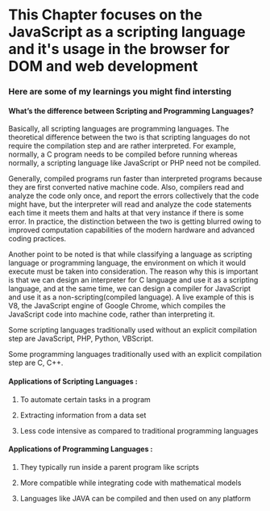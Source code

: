# This Chapter focuses on the JavaScript as a scripting language and it's usage in the browser for DOM and web development

### Here are some of my learnings you might find intersting

#### What’s the difference between Scripting and Programming Languages?
Basically, all scripting languages are programming languages. The theoretical difference between the two is that scripting languages do not require the compilation step and are rather interpreted. For example, normally, a C program needs to be compiled before running whereas normally, a scripting language like JavaScript or PHP need not be compiled.
 
Generally, compiled programs run faster than interpreted programs because they are first converted native machine code. Also, compilers read and analyze the code only once, and report the errors collectively that the code might have, but the interpreter will read and analyze the code statements each time it meets them and halts at that very instance if there is some error. In practice, the distinction between the two is getting blurred owing to improved computation capabilities of the modern hardware and advanced coding practices.
 
Another point to be noted is that while classifying a language as scripting language or programming language, the environment on which it would execute must be taken into consideration. The reason why this is important is that we can design an interpreter for C language and use it as a scripting language, and at the same time, we can design a compiler for JavaScript and use it as a non-scripting(compiled language). A live example of this is V8, the JavaScript engine of Google Chrome, which compiles the JavaScript code into machine code, rather than interpreting it.
 
Some scripting languages traditionally used without an explicit compilation step are JavaScript, PHP, Python, VBScript.
 
Some programming languages traditionally used with an explicit compilation step are C, C++.
 
 
#### Applications of Scripting Languages :

1. To automate certain tasks in a program

2. Extracting information from a data set

3. Less code intensive as compared to traditional programming languages


#### Applications of Programming Languages :

1. They typically run inside a parent program like scripts

2. More compatible while integrating code with mathematical models

3. Languages like JAVA can be compiled and then used on any platform